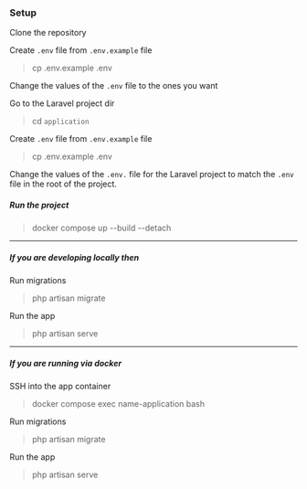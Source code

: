 ### Setup

Clone the repository

Create `.env` file from `.env.example` file
> cp .env.example .env

Change the values of the `.env` file to the ones you want

Go to the Laravel project dir
> cd `application`

Create `.env` file from `.env.example` file
> cp .env.example .env

Change the values of the `.env.` file for the Laravel project to match the `.env` file in the root of the project.

##### Run the project
> docker compose up --build --detach

----
##### If you are developing locally then

Run migrations
> php artisan migrate

Run the app
> php artisan serve

----
##### If you are running via docker

SSH into the app container
> docker compose exec name-application bash

Run migrations
> php artisan migrate

Run the app
> php artisan serve
